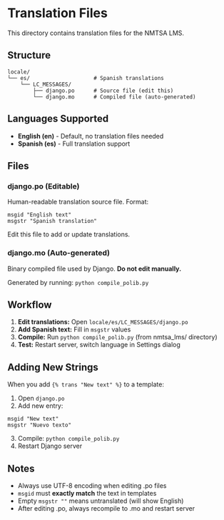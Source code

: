 # Translation Files

This directory contains translation files for the NMTSA LMS.

## Structure

```
locale/
└── es/                    # Spanish translations
    └── LC_MESSAGES/
        ├── django.po      # Source file (edit this)
        └── django.mo      # Compiled file (auto-generated)
```

## Languages Supported

- **English (en)** - Default, no translation files needed
- **Spanish (es)** - Full translation support

## Files

### django.po (Editable)
Human-readable translation source file. Format:
```po
msgid "English text"
msgstr "Spanish translation"
```

Edit this file to add or update translations.

### django.mo (Auto-generated)
Binary compiled file used by Django. **Do not edit manually.**

Generated by running: `python compile_polib.py`

## Workflow

1. **Edit translations:** Open `locale/es/LC_MESSAGES/django.po`
2. **Add Spanish text:** Fill in `msgstr` values
3. **Compile:** Run `python compile_polib.py` (from nmtsa_lms/ directory)
4. **Test:** Restart server, switch language in Settings dialog

## Adding New Strings

When you add `{% trans "New text" %}` to a template:

1. Open `django.po`
2. Add new entry:
```po
msgid "New text"
msgstr "Nuevo texto"
```
3. Compile: `python compile_polib.py`
4. Restart Django server

## Notes

- Always use UTF-8 encoding when editing .po files
- `msgid` must **exactly match** the text in templates
- Empty `msgstr ""` means untranslated (will show English)
- After editing .po, always recompile to .mo and restart server

